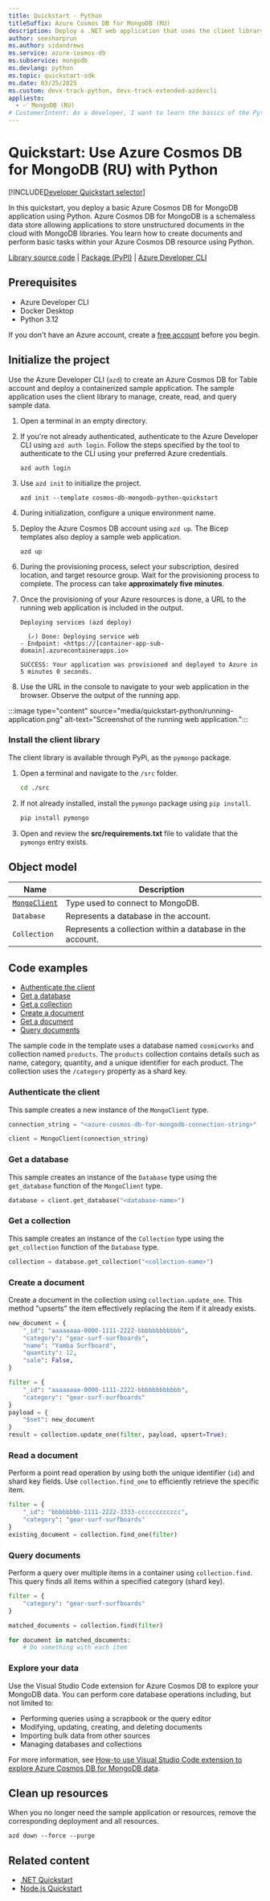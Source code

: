 ```yaml
---
title: Quickstart - Python
titleSuffix: Azure Cosmos DB for MongoDB (RU)
description: Deploy a .NET web application that uses the client library for Python to interact with Azure Cosmos DB for MongoDB (RU) data in this quickstart.
author: seesharprun
ms.author: sidandrews
ms.service: azure-cosmos-db
ms.subservice: mongodb
ms.devlang: python
ms.topic: quickstart-sdk
ms.date: 03/25/2025
ms.custom: devx-track-python, devx-track-extended-azdevcli
appliesto:
  - ✅ MongoDB (RU)
# CustomerIntent: As a developer, I want to learn the basics of the Python library so that I can build applications with Azure Cosmos DB for MongoDB (RU).
---
```


# Quickstart: Use Azure Cosmos DB for MongoDB (RU) with Python

[!INCLUDE[Developer Quickstart selector](includes/quickstart-dev-selector.md)]

In this quickstart, you deploy a basic Azure Cosmos DB for MongoDB application using Python. Azure Cosmos DB for MongoDB is a schemaless data store allowing applications to store unstructured documents in the cloud with MongoDB libraries. You learn how to create documents and perform basic tasks within your Azure Cosmos DB resource using Python.

[Library source code](https://github.com/mongodb/mongo-python-driver) | [Package (PyPI)](https://pypi.org/project/pymongo/) | [Azure Developer CLI](/azure/developer/azure-developer-cli/overview)

## Prerequisites

- Azure Developer CLI
- Docker Desktop
- Python 3.12

If you don't have an Azure account, create a [free account](https://azure.microsoft.com/free/?WT.mc_id=A261C142F) before you begin.

## Initialize the project

Use the Azure Developer CLI (`azd`) to create an Azure Cosmos DB for Table account and deploy a containerized sample application. The sample application uses the client library to manage, create, read, and query sample data.

1. Open a terminal in an empty directory.

1. If you're not already authenticated, authenticate to the Azure Developer CLI using `azd auth login`. Follow the steps specified by the tool to authenticate to the CLI using your preferred Azure credentials.

    ```azurecli
    azd auth login
    ```

1. Use `azd init` to initialize the project.

    ```azurecli
    azd init --template cosmos-db-mongodb-python-quickstart
    ```

1. During initialization, configure a unique environment name.

1. Deploy the Azure Cosmos DB account using `azd up`. The Bicep templates also deploy a sample web application.

    ```azurecli
    azd up
    ```

1. During the provisioning process, select your subscription, desired location, and target resource group. Wait for the provisioning process to complete. The process can take **approximately five minutes**.

1. Once the provisioning of your Azure resources is done, a URL to the running web application is included in the output.

    ```output
    Deploying services (azd deploy)
    
      (✓) Done: Deploying service web
    - Endpoint: <https://[container-app-sub-domain].azurecontainerapps.io>
    
    SUCCESS: Your application was provisioned and deployed to Azure in 5 minutes 0 seconds.
    ```

1. Use the URL in the console to navigate to your web application in the browser. Observe the output of the running app.

:::image type="content" source="media/quickstart-python/running-application.png" alt-text="Screenshot of the running web application.":::

### Install the client library

The client library is available through PyPi, as the `pymongo` package.

1. Open a terminal and navigate to the `/src` folder.

    ```bash
    cd ./src
    ```

1. If not already installed, install the `pymongo` package using `pip install`.

    ```bash
    pip install pymongo
    ```

1. Open and review the **src/requirements.txt** file to validate that the `pymongo` entry exists.

## Object model

| Name | Description |
| --- | --- |
| [`MongoClient`](https://www.mongodb.com/docs/languages/python/pymongo-driver/current/get-started/connect-to-mongodb/) | Type used to connect to MongoDB. |
| `Database` | Represents a database in the account. |
| `Collection` | Represents a collection within a database in the account. |

## Code examples

- [Authenticate the client](#authenticate-the-client)
- [Get a database](#get-a-database)
- [Get a collection](#get-a-collection)
- [Create a document](#create-a-document)
- [Get a document](#read-a-document)
- [Query documents](#query-documents)

The sample code in the template uses a database named `cosmicworks` and collection named `products`. The `products` collection contains details such as name, category, quantity, and a unique identifier for each product. The collection uses the `/category` property as a shard key.

### Authenticate the client

This sample creates a new instance of the `MongoClient` type.

```python
connection_string = "<azure-cosmos-db-for-mongodb-connection-string>"

client = MongoClient(connection_string)
```

### Get a database

This sample creates an instance of the `Database` type using the `get_database` function of the `MongoClient` type.

```python
database = client.get_database("<database-name>")
```

### Get a collection

This sample creates an instance of the `Collection` type using the `get_collection` function of the `Database` type.

```python
collection = database.get_collection("<collection-name>")
```

### Create a document

Create a document in the collection using `collection.update_one`. This method "upserts" the item effectively replacing the item if it already exists.

```python
new_document = {
    "_id": "aaaaaaaa-0000-1111-2222-bbbbbbbbbbbb",
    "category": "gear-surf-surfboards",
    "name": "Yamba Surfboard",
    "quantity": 12,
    "sale": False,
}

filter = {
    "_id": "aaaaaaaa-0000-1111-2222-bbbbbbbbbbbb",
    "category": "gear-surf-surfboards"
}
payload = {
    "$set": new_document
}
result = collection.update_one(filter, payload, upsert=True);
```

### Read a document

Perform a point read operation by using both the unique identifier (`id`) and shard key fields. Use `collection.find_one` to efficiently retrieve the specific item.

```python
filter = {
    "_id": "bbbbbbbb-1111-2222-3333-cccccccccccc",
    "category": "gear-surf-surfboards"
}
existing_document = collection.find_one(filter)
```

### Query documents

Perform a query over multiple items in a container using `collection.find`. This query finds all items within a specified category (shard key).

```python
filter = {
    "category": "gear-surf-surfboards"
}

matched_documents = collection.find(filter)

for document in matched_documents:
    # Do something with each item
```

### Explore your data

Use the Visual Studio Code extension for Azure Cosmos DB to explore your MongoDB data. You can perform core database operations including, but not limited to:

- Performing queries using a scrapbook or the query editor
- Modifying, updating, creating, and deleting documents
- Importing bulk data from other sources
- Managing databases and collections

For more information, see [How-to use Visual Studio Code extension to explore Azure Cosmos DB for MongoDB data](../visual-studio-code-extension.md?pivots=api-mongodb&tabs=MongoDB).

## Clean up resources

When you no longer need the sample application or resources, remove the corresponding deployment and all resources.

```azurecli
azd down --force --purge
```

## Related content

- [.NET Quickstart](quickstart-dotnet.md)
- [Node.js Quickstart](quickstart-nodejs.md)
